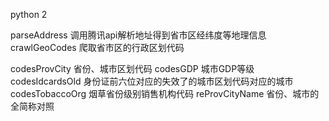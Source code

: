 python 2

parseAddress 调用腾讯api解析地址得到省市区经纬度等地理信息
crawlGeoCodes 爬取省市区的行政区划代码

codesProvCity 省份、城市区划代码
codesGDP 城市GDP等级
codesIdcardsOld 身份证前六位对应的失效了的城市区划代码对应的城市
codesTobaccoOrg 烟草省份级别销售机构代码
reProvCityName 省份、城市的全简称对照